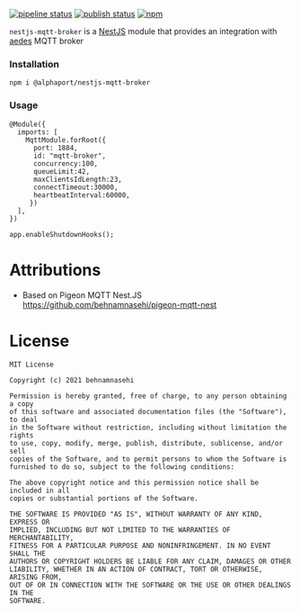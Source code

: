 
[![pipeline status](https://github.com/alphaport-multimedia/nestjs-mqtt-broker/actions/workflows/node.js.yml/badge.svg)](https://github.com/alphaport-multimedia/nestjs-mqtt-broker/commits/main)
[![publish status](https://github.com/alphaport-multimedia/nestjs-mqtt-broker/actions/workflows/npm-publish.yml/badge.svg)](https://github.com/alphaport-multimedia/nestjs-mqtt-broker/commits/main)
[![npm](https://img.shields.io/npm/v/nestjs-email)](https://www.npmjs.com/package/nestjs-email)


`nestjs-mqtt-broker` is a [NestJS](https://nestjs.com/) module that provides an integration with [aedes](https://github.com/moscajs/aedes) MQTT broker

### Installation

```
npm i @alphaport/nestjs-mqtt-broker
```

### Usage

```
@Module({
  imports: [
    MqttModule.forRoot({
      port: 1884,
      id: "mqtt-broker",
      concurrency:100,
      queueLimit:42,
      maxClientsIdLength:23,
      connectTimeout:30000,
      heartbeatInterval:60000,
     })
  ],
})
```

```
app.enableShutdownHooks();
```

# Attributions

- Based on Pigeon MQTT Nest.JS https://github.com/behnamnasehi/pigeon-mqtt-nest

# License

```text
MIT License

Copyright (c) 2021 behnamnasehi

Permission is hereby granted, free of charge, to any person obtaining a copy
of this software and associated documentation files (the "Software"), to deal
in the Software without restriction, including without limitation the rights
to use, copy, modify, merge, publish, distribute, sublicense, and/or sell
copies of the Software, and to permit persons to whom the Software is
furnished to do so, subject to the following conditions:

The above copyright notice and this permission notice shall be included in all
copies or substantial portions of the Software.

THE SOFTWARE IS PROVIDED "AS IS", WITHOUT WARRANTY OF ANY KIND, EXPRESS OR
IMPLIED, INCLUDING BUT NOT LIMITED TO THE WARRANTIES OF MERCHANTABILITY,
FITNESS FOR A PARTICULAR PURPOSE AND NONINFRINGEMENT. IN NO EVENT SHALL THE
AUTHORS OR COPYRIGHT HOLDERS BE LIABLE FOR ANY CLAIM, DAMAGES OR OTHER
LIABILITY, WHETHER IN AN ACTION OF CONTRACT, TORT OR OTHERWISE, ARISING FROM,
OUT OF OR IN CONNECTION WITH THE SOFTWARE OR THE USE OR OTHER DEALINGS IN THE
SOFTWARE.
```
